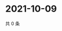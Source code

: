 # 2021-10-09

共 0 条

<!-- BEGIN WEIBO -->
<!-- 最后更新时间 Sat Oct 09 2021 19:06:46 GMT+0800 (China Standard Time) -->

<!-- END WEIBO -->
